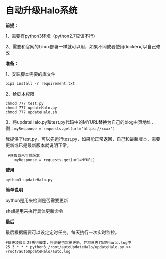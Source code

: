 # 自动升级Halo系统

**前提**：

1、需要有python3环境（python2.7应该不行）

2、需要和官网的Linux部署一样就可以用，如果不同或者使用docker可以自己修改

**准备：**

1、安装脚本需要的库文件

```
pip3 install -r requirement.txt
```

2、给脚本权限

```
chmod 777 test.py
chmod 777 updateHalo.py
chmod 777 updateHalo.sh
```

3、将updateHalo.py和test.py代码中的MYURL替换为自己的blog主页地址，例：`myResponse = requests.get(url='https://xxxx')`

我提供了test.py，可以先运行test.py，如果能正常返回，自己和最新版本、需要更新或已是最新版本就说明正常。

```
 #获取自己当前版本
    myResponse = requests.get(url=MYURL)
```



**使用**

```
python3 updateHalo.py
```





**简单说明**

python是用来检测是否需要更新

shell是用来执行具体更新命令



**最后**

最后根据需要可以设定定时任务，每天执行一次实时监控。

```
#每天凌晨3:25执行脚本，检测是否需要更新，并将日志打印到auto.log中
25 3 * * * python3 /root/autoUpdateHalo/updateHalo.py >> /root/autoUpdateHalo/auto.log
```
